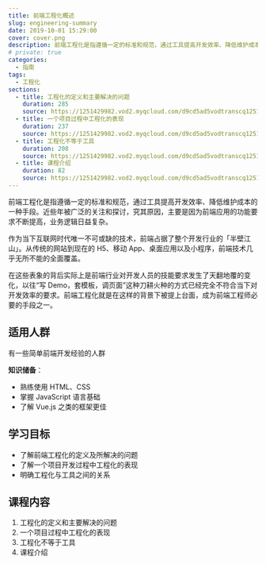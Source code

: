 ```yaml
---
title: 前端工程化概述
slug: engineering-summary
date: 2019-10-01 15:29:00
cover: cover.png
description: 前端工程化是指遵循一定的标准和规范，通过工具提高开发效率、降低维护成本的一种手段。
# private: true
categories:
  - 指南
tags:
  - 工程化
sections:
  - title: 工程化的定义和主要解决的问题
    duration: 285
    source: https://1251429982.vod2.myqcloud.com/d9cd5ad5vodtranscq1251429982/9a4e916d5285890797461910025/v.f240.m3u8
  - title: 一个项目过程中工程化的表现
    duration: 237
    source: https://1251429982.vod2.myqcloud.com/d9cd5ad5vodtranscq1251429982/d1aab25f5285890797591875263/v.f240.m3u8
  - title: 工程化不等于工具
    duration: 208
    source: https://1251429982.vod2.myqcloud.com/d9cd5ad5vodtranscq1251429982/01d15f5e5285890797547813719/v.f240.m3u8
  - title: 课程介绍
    duration: 82
    source: https://1251429982.vod2.myqcloud.com/d9cd5ad5vodtranscq1251429982/01d15fba5285890797547813742/v.f240.m3u8
---
```


前端工程化是指遵循一定的标准和规范，通过工具提高开发效率、降低维护成本的一种手段。近些年被广泛的关注和探讨，究其原因，主要是因为前端应用的功能要求不断提高，业务逻辑日益复杂。

作为当下互联网时代唯一不可或缺的技术，前端占据了整个开发行业的「半壁江山」。从传统的网站到现在的 H5、移动 App、桌面应用以及小程序，前端技术几乎无所不能的全面覆盖。

在这些表象的背后实际上是前端行业对开发人员的技能要求发生了天翻地覆的变化，以往“写 Demo，套模板，调页面”这种刀耕火种的方式已经完全不符合当下对开发效率的要求。前端工程化就是在这样的背景下被提上台面，成为前端工程师必要的手段之一。

## 适用人群

有一些简单前端开发经验的人群

**知识储备**：

- 熟练使用 HTML、CSS
- 掌握 JavaScript 语言基础
- 了解 Vue.js 之类的框架更佳

## 学习目标

- 了解前端工程化的定义及所解决的问题
- 了解一个项目开发过程中工程化的表现
- 明确工程化与工具之间的关系

## 课程内容

1. 工程化的定义和主要解决的问题
2. 一个项目过程中工程化的表现
3. 工程化不等于工具
4. 课程介绍
